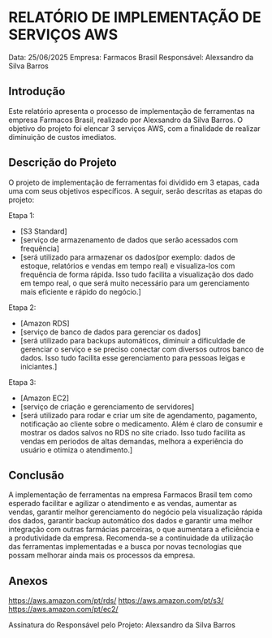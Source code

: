 # RELATÓRIO DE IMPLEMENTAÇÃO DE SERVIÇOS AWS

Data: 25/06/2025
Empresa: Farmacos Brasil
Responsável: Alexsandro da Silva Barros

## Introdução
Este relatório apresenta o processo de implementação de ferramentas na empresa Farmacos Brasil, realizado por Alexsandro da Silva Barros. O objetivo do projeto foi elencar 3 serviços AWS, com a finalidade de realizar diminuição de custos imediatos.

## Descrição do Projeto
O projeto de implementação de ferramentas foi dividido em 3 etapas, cada uma com seus objetivos especí­ficos. A seguir, serão descritas as etapas do projeto:

Etapa 1: 
- [S3 Standard]
- [serviço de armazenamento de dados que serão acessados com frequência]
- [será utilizado para armazenar os dados(por exemplo: dados de estoque, relatórios e vendas em tempo real) e visualiza-los com frequência de forma rápida. Isso tudo facilita a visualização dos dado em tempo real, o que será muito necessário para um gerenciamento mais eficiente e rápido do negócio.]

Etapa 2: 
- [Amazon RDS]
- [serviço de banco de dados para gerenciar os dados]
- [será utilizado para backups automáticos, diminuir a dificuldade de gerenciar o serviço e se preciso conectar com diversos outros banco de dados. Isso tudo facilita esse gerenciamento para pessoas leigas e iniciantes.]

Etapa 3: 
- [Amazon EC2]
- [serviço de criação e gerenciamento de servidores]
- [será utilizado para rodar e criar um site de agendamento, pagamento, notificação ao cliente sobre o medicamento. Além é claro de consumir e mostrar os dados salvos no RDS no site criado. Isso tudo facilita as vendas em periodos de altas demandas, melhora a experiência do usuário e otimiza o atendimento.]

## Conclusão
A implementação de ferramentas na empresa Farmacos Brasil tem como esperado facilitar e agilizar o atendimento e as vendas, aumentar as vendas, garantir melhor gerenciamento do negócio pela visualização rápida dos dados, garantir backup automático dos dados e garantir uma melhor integração com outras farmácias parceiras, o que aumentara a eficiência e a produtividade da empresa. Recomenda-se a continuidade da utilização das ferramentas implementadas e a busca por novas tecnologias que possam melhorar ainda mais os processos da empresa.

## Anexos

https://aws.amazon.com/pt/rds/
https://aws.amazon.com/pt/s3/
https://aws.amazon.com/pt/ec2/


Assinatura do Responsável pelo Projeto:
Alexsandro da Silva Barros
